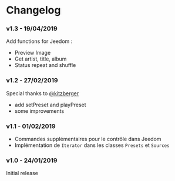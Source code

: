 # Changelog

### v1.3 - 19/04/2019

Add functions for Jeedom :
- Preview Image
- Get artist, title, album
- Status repeat and shuffle


### v1.2 - 27/02/2019

Special thanks to [@kitzberger](https://github.com/kitzberger)

- add setPreset and playPreset
- some improvements


### v1.1 - 01/02/2019

- Commandes supplémentaires pour le contrôle dans Jeedom
- Implémentation de `Iterator` dans les classes `Presets` et `Sources`


### v1.0 - 24/01/2019

Initial release
